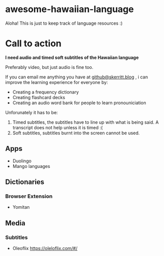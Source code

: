 # awesome-hawaiian-language
Aloha! This is just to keep track of language resources :)

# Call to action

**I need audio and timed soft subtitles of the Hawaiian language**

Preferably video, but just audio is fine too.

If you can email me anything you have at github@skerritt.blog , i can improve the learning experience for everyone by:
* Creating a frequency dictionary
* Creating flashcard decks
* Creating an audio word bank for people to learn pronouniciation

Unforunately it has to be:
1. Timed subtitles, the subtitles have to line up with what is being said. A transcript does not help unless it is timed :(
2. Soft subtitles, subtitles burnt into the screen cannot be used.

## Apps
* Duolingo
* Mango languages

## Dictionaries

### Browser Extension
* Yomitan

## Media

### Subtitles

* Oleoflix https://oleloflix.com/#/
